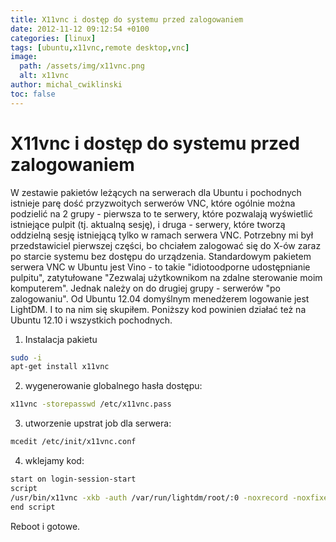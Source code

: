 ```yaml
---
title: X11vnc i dostęp do systemu przed zalogowaniem
date: 2012-11-12 09:12:54 +0100
categories: [linux]
tags: [ubuntu,x11vnc,remote desktop,vnc]
image:
  path: /assets/img/x11vnc.png
  alt: x11vnc
author: michal_cwiklinski
toc: false
---
```


# X11vnc i dostęp do systemu przed zalogowaniem

W zestawie pakietów leżących na serwerach dla Ubuntu i pochodnych istnieje parę dość przyzwoitych serwerów VNC, które ogólnie można podzielić na 2 grupy - pierwsza to te serwery, które pozwalają wyświetlić istniejące pulpit (tj. aktualną sesję), i druga - serwery, które tworzą oddzielną sesję istniejącą tylko w ramach serwera VNC. Potrzebny mi był przedstawiciel pierwszej części, bo chciałem zalogować się do X-ów zaraz po starcie systemu bez dostępu do urządzenia. Standardowym pakietem serwera VNC w Ubuntu jest Vino - to takie "idiotoodporne udostępnianie pulpitu", zatytułowane "Zezwalaj użytkownikom na zdalne sterowanie moim komputerem". Jednak należy on do drugiej grupy - serwerów "po zalogowaniu". Od Ubuntu 12.04 domyślnym menedżerem logowanie jest LightDM. I to na nim się skupiłem. Poniższy kod powinien działać też na Ubuntu 12.10 i wszystkich pochodnych.

1. Instalacja pakietu
```bash
sudo -i
apt-get install x11vnc
```
2. wygenerowanie globalnego hasła dostępu:
```bash
x11vnc -storepasswd /etc/x11vnc.pass
```
3. utworzenie upstrat job dla serwera:
```bash
mcedit /etc/init/x11vnc.conf
```
4. wklejamy kod:
```bash
start on login-session-start
script
/usr/bin/x11vnc -xkb -auth /var/run/lightdm/root/:0 -noxrecord -noxfixes -noxdamage -rfbauth /etc/x11vnc.pass -forever -bg -rfbport 5900 -o /var/log/x11vnc.log
end script
```

Reboot i gotowe.